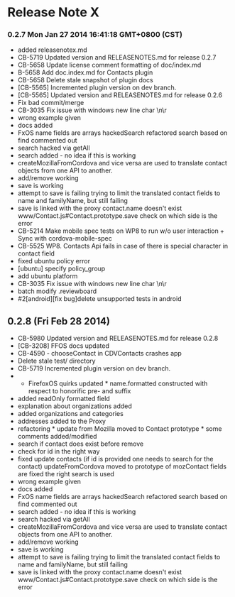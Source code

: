 <!--
#
# Licensed to the Apache Software Foundation (ASF) under one
# or more contributor license agreements.  See the NOTICE file
# distributed with this work for additional information
# regarding copyright ownership.  The ASF licenses this file
# to you under the Apache License, Version 2.0 (the
# "License"); you may not use this file except in compliance
# with the License.  You may obtain a copy of the License at
#
# http://www.apache.org/licenses/LICENSE-2.0
#
# Unless required by applicable law or agreed to in writing,
# software distributed under the License is distributed on an
# "AS IS" BASIS, WITHOUT WARRANTIES OR CONDITIONS OF ANY
#  KIND, either express or implied.  See the License for the
# specific language governing permissions and limitations
# under the License.
#
-->
# Release Note X


### 0.2.7 Mon Jan 27 2014 16:41:18 GMT+0800 (CST)
 *  added releasenotex.md
 *  CB-5719 Updated version and RELEASENOTES.md for release 0.2.7
 *  CB-5658 Update license comment formatting of doc/index.md
 *  B-5658 Add doc.index.md for Contacts plugin
 *  CB-5658 Delete stale snapshot of plugin docs
 *  [CB-5565] Incremented plugin version on dev branch.
 *  [CB-5565] Updated version and RELEASENOTES.md for release 0.2.6
 *  Fix bad commit/merge
 *  CB-3035 Fix issue with windows new line char \n\r
 *  wrong example given
 *  docs added
 *  FxOS name fields are arrays hackedSearch refactored search based on find commented out
 *  search hacked via getAll
 *  search added - no idea if this is working
 *  createMozillaFromCordova and vice versa are used to translate contact objects from one API to another.
 *  add/remove working
 *  save is working
 *  attempt to save is failing trying to limit the translated contact fields to name and familyName, but still failing
 *  save is linked with the proxy contact.name doesn't exist www/Contact.js#Contact.prototype.save check on which side is the error
 *  CB-5214 Make mobile spec tests on WP8 to run w/o user interaction + Sync with cordova-mobile-spec
 *  CB-5525 WP8. Contacts Api fails in case of there is special character in contact field
 *  fixed ubuntu policy error
 *  [ubuntu] specify policy_group
 *  add ubuntu platform
 *  CB-3035 Fix issue with windows new line char \n\r
 *  batch modify .reviewboard
 *  #2[android][fix bug]delete unsupported tests in android


## 0.2.8 (Fri Feb 28 2014)


 *  CB-5980 Updated version and RELEASENOTES.md for release 0.2.8
 *  [CB-3208] FFOS docs updated
 *  CB-4590 - chooseContact in CDVContacts crashes app
 *  Delete stale test/ directory
 *  CB-5719 Incremented plugin version on dev branch.
 *  * FirefoxOS quirks updated * name.formatted constructed with respect to honorific pre- and suffix
 *  added readOnly formatted field
 *  explanation about organizations added
 *  added organizations and categories
 *  addresses added to the Proxy
 *  refactoring * update from Mozilla moved to Contact prototype * some comments added/modified
 *  search if contact does exist before remove
 *  check for id in the right way
 *  fixed update contacts (if id is provided one needs to search for the contact) updateFromCordova moved to prototype of mozContact fields are fixed the right search is used
 *  wrong example given
 *  docs added
 *  FxOS name fields are arrays hackedSearch refactored search based on find commented out
 *  search added - no idea if this is working
 *  search hacked via getAll
 *  createMozillaFromCordova and vice versa are used to translate contact objects from one API to another.
 *  add/remove working
 *  save is working
 *  attempt to save is failing trying to limit the translated contact fields to name and familyName, but still failing
 *  save is linked with the proxy contact.name doesn't exist www/Contact.js#Contact.prototype.save check on which side is the error

